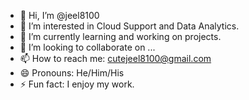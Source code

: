 - 👋 Hi, I’m @jeel8100
- 👀 I’m interested in Cloud Support and Data Analytics.
- 🌱 I’m currently learning and working on projects.
- 💞️ I’m looking to collaborate on ...
- 📫 How to reach me: cutejeel8100@gmail.com
- 😄 Pronouns:  He/Him/His
- ⚡ Fun fact: I enjoy my work.

<!---
jeel8100/jeel8100 is a ✨ special ✨ repository because its `README.md` (this file) appears on your GitHub profile.
You can click the Preview link to take a look at your changes.
--->
